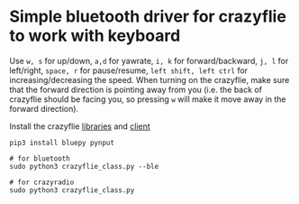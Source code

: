 # Simple bluetooth driver for crazyflie to work with keyboard

Use `w, s` for up/down, `a,d` for yawrate, `i, k` for forward/backward, `j, l` for left/right, `space, r` for pause/resume, `left shift, left ctrl` for increasing/decreasing the speed. When turning on the crazyflie, make sure that the forward direction is pointing away from you (i.e. the back of crazyflie should be facing you, so pressing `w` will make it move away in the forward direction).

Install the crazyflie [libraries](https://github.com/bitcraze/crazyflie-lib-python) and [client](https://github.com/bitcraze/crazyflie-clients-python)
```
pip3 install bluepy pynput

# for bluetooth
sudo python3 crazyflie_class.py --ble

# for crazyradio
sudo python3 crazyflie_class.py
```